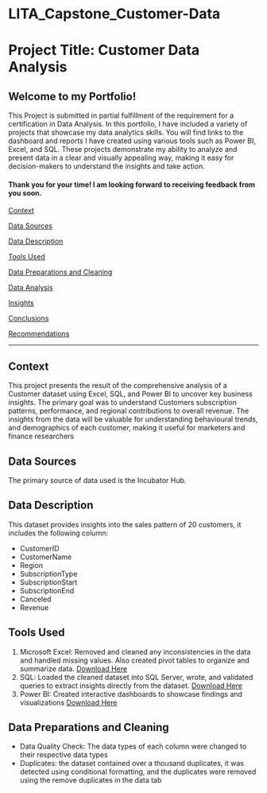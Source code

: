 # LITA_Capstone_Customer-Data

# Project Title: Customer Data Analysis
## Welcome to my Portfolio!
This Project is submitted in partial fulfillment of the requirement for a certification in Data Analysis. In this portfolio, I have included a variety of projects that showcase my data analytics skills. You will find links to the dashboard and reports I have created using various tools such as Power BI, Excel, and SQL. These projects demonstrate my ability to analyze and present data in a clear and visually appealing way, making it easy for decision-makers to understand the insights and take action.
#### Thank you for your time! I am looking forward to receiving feedback from you soon.

[Context](#context)

[Data Sources](#data-sources)

[Data Description](#data-description)

[Tools Used](#tools-used)

[Data Preparations and Cleaning](#data-preparations-and-cleaning)

[Data Analysis](#data-analysis)

[Insights](insights)

[Conclusions](#conclusions)

[Recommendations](#recommendations)

---
## Context
This project presents the result of the comprehensive analysis of a Customer dataset using Excel, SQL, and Power BI to uncover key business insights. The primary goal was to understand Customers subscription patterns, performance, and regional contributions to overall revenue. The insights from the data will be valuable for understanding behavioural trends, and demographics of each customer, making it useful for marketers and finance researchers

## Data Sources
The primary source of data used is the Incubator Hub.

## Data Description
This dataset provides insights into the sales pattern of 20 customers, it includes the following column:
- CustomerID
- CustomerName
- Region
- SubscriptionType
- SubscriptionStart
- SubscriptionEnd
- Canceled
- Revenue

## Tools Used
 1. Microsoft Excel: Removed and cleaned any inconsistencies in the data and handled missing values. Also created pivot tables to organize and summarize data. [Download Here](https://www.microsoft.com)
 2. SQL: Loaded the cleaned dataset into SQL Server, wrote, and validated queries to extract insights directly from the dataset. [Download Here](https://www.microsoft.com)
 3. Power BI: Created interactive dashboards to showcase findings and visualizations [Download Here](https://www.microsoft.com)

## Data Preparations and Cleaning
- Data Quality Check: The data types of each column were changed to their respective data types
- Duplicates: the dataset contained over a thousand duplicates, it was detected using conditional formatting, and the duplicates were removed using the remove duplicates in the data tab

